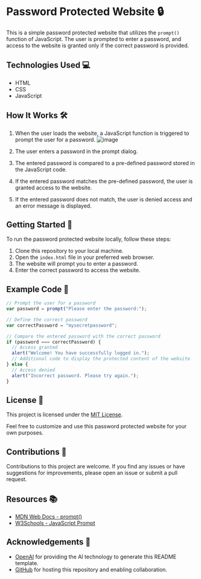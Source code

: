 # Password Protected Website 🔒

This is a simple password protected website that utilizes the `prompt()` function of JavaScript. The user is prompted to enter a password, and access to the website is granted only if the correct password is provided.

## Technologies Used 💻

- HTML
- CSS
- JavaScript

## How It Works 🛠️

1. When the user loads the website, a JavaScript function is triggered to prompt the user for a password.
![image](https://github.com/Jr-Einstein/Password-Protected-Website/assets/79279299/6e8e8673-1a45-4301-a121-dff3f7d94422)

2. The user enters a password in the prompt dialog.
3. The entered password is compared to a pre-defined password stored in the JavaScript code.
4. If the entered password matches the pre-defined password, the user is granted access to the website.
5. If the entered password does not match, the user is denied access and an error message is displayed.

## Getting Started 🚀

To run the password protected website locally, follow these steps:

1. Clone this repository to your local machine.
2. Open the `index.html` file in your preferred web browser.
3. The website will prompt you to enter a password.
4. Enter the correct password to access the website.

## Example Code 📝

```javascript
// Prompt the user for a password
var password = prompt("Please enter the password:");

// Define the correct password
var correctPassword = "mysecretpassword";

// Compare the entered password with the correct password
if (password === correctPassword) {
  // Access granted
  alert("Welcome! You have successfully logged in.");
  // Additional code to display the protected content of the website
} else {
  // Access denied
  alert("Incorrect password. Please try again.");
}
```

## License 📄

This project is licensed under the [MIT License](LICENSE).

Feel free to customize and use this password protected website for your own purposes.

## Contributions 🙌

Contributions to this project are welcome. If you find any issues or have suggestions for improvements, please open an issue or submit a pull request.

## Resources 📚

- [MDN Web Docs - prompt()](https://developer.mozilla.org/en-US/docs/Web/API/Window/prompt)
- [W3Schools - JavaScript Prompt](https://www.w3schools.com/jsref/met_win_prompt.asp)

## Acknowledgements 🌟

- [OpenAI](https://openai.com/) for providing the AI technology to generate this README template.
- [GitHub](https://github.com/) for hosting this repository and enabling collaboration.
